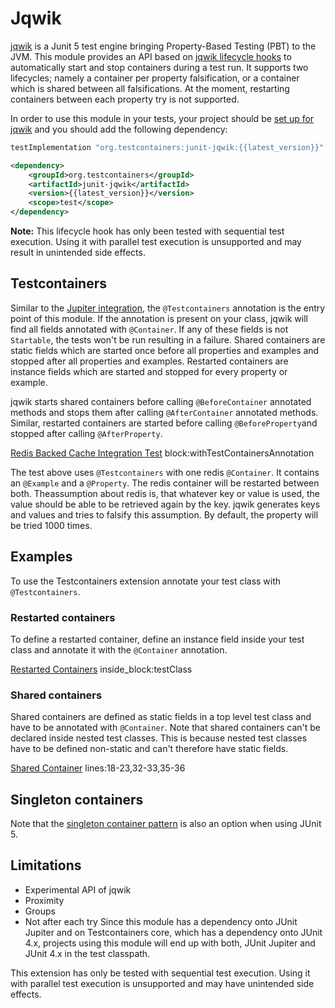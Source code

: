 # Jqwik

[jqwik](https://jqwik.net/) is a Junit 5 test engine bringing Property-Based Testing (PBT) to the JVM. This module provides 
an API based on [jqwik lifecycle hooks](https://jqwik.net/docs/current/user-guide.html#lifecycle-hooks) to automatically
start and stop containers during a test run. It supports two lifecycles; namely a container per property falsification, 
or a container which is shared between all falsifications. At the moment, restarting containers between each property 
try is not supported.

In order to use this module in your tests, your project should be [set up for jqwik](https://jqwik.net/docs/current/user-guide.html#how-to-use)
and you should add the following dependency:

```groovy tab='Gradle'
testImplementation "org.testcontainers:junit-jqwik:{{latest_version}}"
```

```xml tab='Maven'
<dependency>
    <groupId>org.testcontainers</groupId>
    <artifactId>junit-jqwik</artifactId>
    <version>{{latest_version}}</version>
    <scope>test</scope>
</dependency>
```

**Note:** This lifecycle hook has only been tested with sequential test execution. Using it with parallel test execution 
is unsupported and may result in unintended side effects.

## Testcontainers

Similar to the [Jupiter integration](./junit_5), the `@Testcontainers` annotation is the entry point of this module. If
the annotation is present on your class, jqwik will find all fields annotated with `@Container`. If any of these fields
is not `Startable`, the tests won't be run resulting in a failure. Shared containers are static fields which are started 
once before all properties and examples and stopped after all properties and examples. Restarted containers are instance 
fields which are started and stopped for every property or example.

jqwik starts shared containers before calling `@BeforeContainer` annotated methods and stops them after calling 
`@AfterContainer` annotated methods. Similar, restarted containers are started before calling `@BeforeProperty`and 
stopped after calling `@AfterProperty`.

<!--codeinclude-->
[Redis Backed Cache Integration Test](../examples/jqwik/redis/src/test/java/quickstart/RedisBackedCacheIntTest.java) block:withTestContainersAnnotation
<!--/codeinclude-->

The test above uses `@Testcontainers` with one redis `@Container`. It contains an `@Example` and a `@Property`. The 
redis container will be restarted between both. Theassumption about redis is, that whatever key or value is used, 
the value should be able to be retrieved again by the key. jqwik generates keys and values and tries to falsify 
this assumption. By default, the property will be tried 1000 times.
 
## Examples

To use the Testcontainers extension annotate your test class with `@Testcontainers`.

### Restarted containers

To define a restarted container, define an instance field inside your test class and annotate it with
the `@Container` annotation.

<!--codeinclude-->
[Restarted Containers](../../modules/junit-jupiter/src/test/java/org/testcontainers/junit/jupiter/TestcontainersNestedRestartedContainerTests.java) inside_block:testClass
<!--/codeinclude-->


### Shared containers

Shared containers are defined as static fields in a top level test class and have to be annotated with `@Container`.
Note that shared containers can't be declared inside nested test classes.
This is because nested test classes have to be defined non-static and can't therefore have static fields.

<!--codeinclude-->
[Shared Container](../../modules/junit-jupiter/src/test/java/org/testcontainers/junit/jupiter/MixedLifecycleTests.java) lines:18-23,32-33,35-36
<!--/codeinclude-->

## Singleton containers

Note that the [singleton container pattern](manual_lifecycle_control.md#singleton-containers) is also an option when
using JUnit 5.

## Limitations

* Experimental API of jqwik
* Proximity
* Groups
* Not after each try
Since this module has a dependency onto JUnit Jupiter and on Testcontainers core, which
has a dependency onto JUnit 4.x, projects using this module will end up with both, JUnit Jupiter
and JUnit 4.x in the test classpath.

This extension has only be tested with sequential test execution. Using it with parallel test execution is unsupported and may have unintended side effects.
